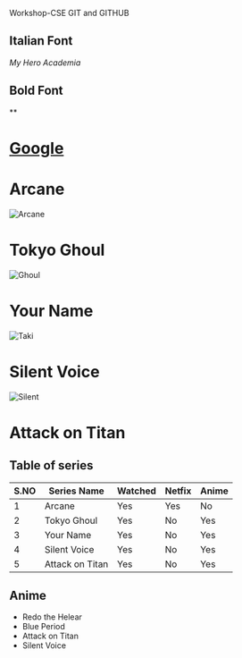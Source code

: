 Workshop-CSE
GIT and GITHUB

## Italian Font
*My Hero Academia*

## Bold Font
**

# [Google](www.google.com)

# Arcane
![Arcane](https://static.wikia.nocookie.net/leagueoflegends/images/7/7d/Arcane_2021_Logo.jpg/revision/latest/scale-to-width-down/350?cb=20211024000745)

# Tokyo Ghoul
![Ghoul](https://static.wikia.nocookie.net/tokyoghoul/images/7/73/TV_Visual_season_2.png/revision/latest?cb=20141203210634)

# Your Name
![Taki](https://cinemapolis.org/wp-content/uploads/Yournameposter.jpg)

# Silent Voice
![Silent](https://occ-0-1722-1723.1.nflxso.net/dnm/api/v6/E8vDc_W8CLv7-yMQu8KMEC7Rrr8/AAAABdIC3Ua_kD0ITbIheGPJmEcuSFEj3mM280wlpYwAdBTkXiY45j0NQzisIDcb1PmB4ssH5D4yPFdXkfH10aWQ494roGuU.jpg?r=a77)

# Attack on Titan


## Table of series
|S.NO|Series Name|Watched|Netfix|Anime|
|----|-----------|-------|------|-----|
|1|Arcane|Yes|Yes|No|
|2|Tokyo Ghoul|Yes|No|Yes|
|3|Your Name|Yes|No|Yes|
|4|Silent Voice|Yes|No|Yes|
|5|Attack on Titan|Yes|No|Yes|


## Anime
* Redo the Helear
* Blue Period
* Attack on Titan
* Silent Voice
